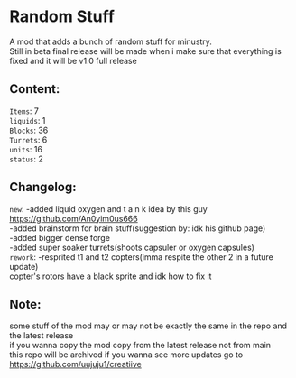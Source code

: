 # Random Stuff
A mod that adds a bunch of random stuff for minustry.
<br> Still in beta final release will be made when i make sure that everything is fixed and it will be v1.0 full release

## Content: 
`Items`: 7
<br>`liquids`: 1
<br>`Blocks`: 36
<br>`Turrets`: 6
<br>`units`: 16
<br>`status`: 2

## Changelog:
`new`: -added liquid oxygen and t a n k idea by this guy https://github.com/An0yim0us666
<br> -added brainstorm for brain stuff(suggestion by: idk his github page)
<br> -added bigger dense forge
<br> -added super soaker turrets(shoots capsuler or oxygen capsules)
<br>`rework`: -resprited t1 and t2 copters(imma respite the other 2 in a future update)
<br>copter's rotors have a black sprite and idk how to fix it

## Note: 
some stuff of the mod may or may not be exactly the same in the repo and the latest release
<br> if you wanna copy the mod copy from the latest release not from main
<br> this repo will be archived if you wanna see more updates go to https://github.com/uujuju1/creatiive
